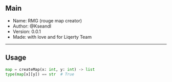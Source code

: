 ## Main

 * Name: RMG (rouge map creator)
 * Author: @KseandI
 * Version: 0.0.1
 * Made: with love and for Liqerty Team

---

## Usage

```python
map = createMap(x: int, y: int) -> list
type(map[x][y]) == str  # True
```
